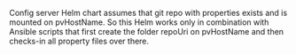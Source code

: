 Config server Helm chart assumes that git repo with properties exists and is mounted on pvHostName. So this Helm works only in combination with Ansible scripts that first create the folder repoUri on pvHostName and then checks-in all property files over there.


